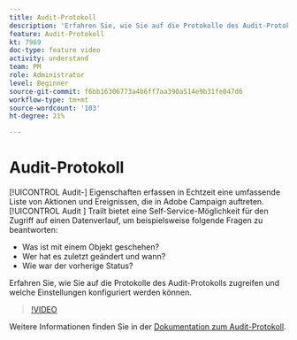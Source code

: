 ```yaml
---
title: Audit-Protokoll
description: 'Erfahren Sie, wie Sie auf die Protokolle des Audit-Protokolls zugreifen und welche Einstellungen konfiguriert werden können. '
feature: Audit-Protokoll
kt: 7969
doc-type: feature video
activity: understand
team: PM
role: Administrator
level: Beginner
source-git-commit: f6bb16306773a4b6ff7aa390a514e9b31fe047d6
workflow-type: tm+mt
source-wordcount: '103'
ht-degree: 21%

---
```



# Audit-Protokoll

[!UICONTROL Audit-] Eigenschaften erfassen in Echtzeit eine umfassende Liste von Aktionen und Ereignissen, die in Adobe Campaign auftreten.[!UICONTROL Audit ] Trailt bietet eine Self-Service-Möglichkeit für den Zugriff auf einen Datenverlauf, um beispielsweise folgende Fragen zu beantworten:

* Was ist mit einem Objekt geschehen?
* Wer hat es zuletzt geändert und wann?
* Wie war der vorherige Status?

Erfahren Sie, wie Sie auf die Protokolle des Audit-Protokolls zugreifen und welche Einstellungen konfiguriert werden können.

>[!VIDEO](https://video.tv.adobe.com/v/27425?quality=12)

Weitere Informationen finden Sie in der [Dokumentation zum Audit-Protokoll](https://experienceleague.adobe.com/docs/campaign-classic/using/monitoring-campaign-classic/production-procedures/audit-trail.html).

